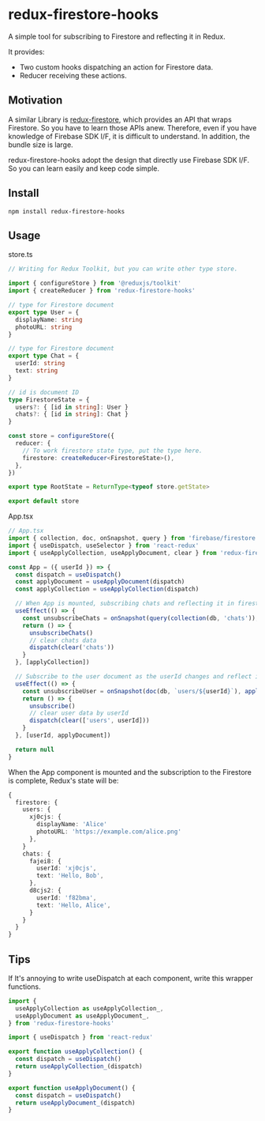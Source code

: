 # redux-firestore-hooks

A simple tool for subscribing to Firestore and reflecting it in Redux.

It provides:
- Two custom hooks dispatching an action for Firestore data.
- Reducer receiving these actions.

## Motivation

A similar Library is [redux-firestore](https://github.com/prescottprue/redux-firestore), which provides an API that wraps Firestore.
So you have to learn those APIs anew. Therefore, even if you have knowledge of Firebase SDK I/F, it is difficult to understand.
In addition, the bundle size is large.

redux-firestore-hooks adopt the design that directly use Firebase SDK I/F. So you can learn easily and keep code simple.

## Install

```shell
npm install redux-firestore-hooks
```

## Usage

store.ts

```ts
// Writing for Redux Toolkit, but you can write other type store.

import { configureStore } from '@reduxjs/toolkit'
import { createReducer } from 'redux-firestore-hooks'

// type for Firestore document
export type User = {
  displayName: string
  photoURL: string
}

// type for Firestore document
export type Chat = {
  userId: string
  text: string
}

// id is document ID
type FirestoreState = {
  users?: { [id in string]: User }
  chats?: { [id in string]: Chat }
}

const store = configureStore({
  reducer: {
    // To work firestore state type, put the type here.
    firestore: createReducer<FirestoreState>(),
  },
})

export type RootState = ReturnType<typeof store.getState>

export default store
```

App.tsx

```ts
// App.tsx
import { collection, doc, onSnapshot, query } from 'firebase/firestore'
import { useDispatch, useSelector } from 'react-redux'
import { useApplyCollection, useApplyDocument, clear } from 'redux-firestore-hooks'

const App = ({ userId }) => {
  const dispatch = useDispatch()
  const applyDocument = useApplyDocument(dispatch)
  const applyCollection = useApplyCollection(dispatch)

  // When App is mounted, subscribing chats and reflecting it in firestore.chats state
  useEffect(() => {
    const unsubscribeChats = onSnapshot(query(collection(db, 'chats')), applyCollection('chats'))
    return () => {
      unsubscribeChats()
      // clear chats data
      dispatch(clear('chats'))
    }
  }, [applyCollection])

  // Subscribe to the user document as the userId changes and reflect it in firestore.users state
  useEffect(() => {
    const unsubscribeUser = onSnapshot(doc(db, `users/${userId}`), applyDocument('users'))
    return () => {
      unsubscribe()
      // clear user data by userId
      dispatch(clear(['users', userId]))
    }
  }, [userId, applyDocument])

  return null
}
```

When the App component is mounted and the subscription to the Firestore is complete, Redux's state will be: 

```ts
{
  firestore: {
    users: {
      xj0cjs: {
        displayName: 'Alice'
        photoURL: 'https://example.com/alice.png'
      },
    }
    chats: {
      fajei8: {
        userId: 'xj0cjs',
        text: 'Hello, Bob',
      },
      d8cjs2: {
        userId: 'f82bma',
        text: 'Hello, Alice',
      }
    }
  }
}
```

## Tips

If It's annoying to write useDispatch at each component, write this wrapper functions.

```ts
import {
  useApplyCollection as useApplyCollection_,
  useApplyDocument as useApplyDocument_,
} from 'redux-firestore-hooks'

import { useDispatch } from 'react-redux'

export function useApplyCollection() {
  const dispatch = useDispatch()
  return useApplyCollection_(dispatch)
}

export function useApplyDocument() {
  const dispatch = useDispatch()
  return useApplyDocument_(dispatch)
}
```

